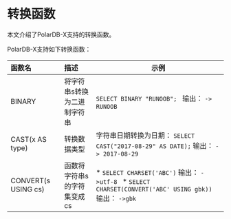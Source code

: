 转换函数 
=========================

本文介绍了PolarDB-X支持的转换函数。

PolarDB-X支持如下转换函数：


| 函数名                 | 描述​             |                                                                                                                                      示例                                                                                                                                       |
|:--------------------|:----------------|-------------------------------------------------------------------------------------------------------------------------------------------------------------------------------------------------------------------------------------------------------------------------------|
| BINARY              | 将字符串s转换为二进制字符串  | `SELECT BINARY "RUNOOB"; ` 输出： `-> RUNOOB`                                                                                                                                                                                               |
| CAST(x AS type)     | 转换数据类型          | 字符串日期转换为日期： `SELECT CAST("2017-08-29" AS DATE);` 输出： `-> 2017-08-29`                                                                                                                                                     |
| CONVERT(s USING cs) | 函数将字符串s的字符集变成cs | * `SELECT CHARSET('ABC')` 输出： `->utf-8 `   * `SELECT CHARSET(CONVERT('ABC' USING gbk))` 输出： `->gbk`    |


